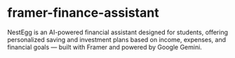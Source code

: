 # framer-finance-assistant
NestEgg is an AI-powered financial assistant designed for students, offering personalized saving and investment plans based on income, expenses, and financial goals — built with Framer and powered by Google Gemini.
